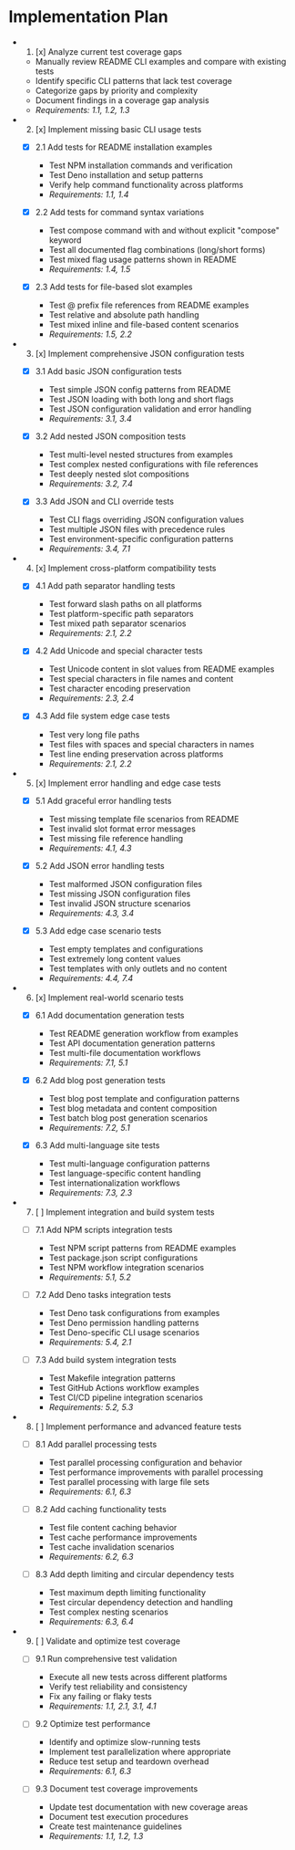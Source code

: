 # Implementation Plan

-
  1. [x] Analyze current test coverage gaps
  - Manually review README CLI examples and compare with existing tests
  - Identify specific CLI patterns that lack test coverage
  - Categorize gaps by priority and complexity
  - Document findings in a coverage gap analysis
  - _Requirements: 1.1, 1.2, 1.3_

-
  2. [x] Implement missing basic CLI usage tests
  - [x] 2.1 Add tests for README installation examples
    - Test NPM installation commands and verification
    - Test Deno installation and setup patterns
    - Verify help command functionality across platforms
    - _Requirements: 1.1, 1.4_

  - [x] 2.2 Add tests for command syntax variations
    - Test compose command with and without explicit "compose" keyword
    - Test all documented flag combinations (long/short forms)
    - Test mixed flag usage patterns shown in README
    - _Requirements: 1.4, 1.5_

  - [x] 2.3 Add tests for file-based slot examples
    - Test @ prefix file references from README examples
    - Test relative and absolute path handling
    - Test mixed inline and file-based content scenarios
    - _Requirements: 1.5, 2.2_

-
  3. [x] Implement comprehensive JSON configuration tests
  - [x] 3.1 Add basic JSON configuration tests
    - Test simple JSON config patterns from README
    - Test JSON loading with both long and short flags
    - Test JSON configuration validation and error handling
    - _Requirements: 3.1, 3.4_

  - [x] 3.2 Add nested JSON composition tests
    - Test multi-level nested structures from examples
    - Test complex nested configurations with file references
    - Test deeply nested slot compositions
    - _Requirements: 3.2, 7.4_

  - [x] 3.3 Add JSON and CLI override tests
    - Test CLI flags overriding JSON configuration values
    - Test multiple JSON files with precedence rules
    - Test environment-specific configuration patterns
    - _Requirements: 3.4, 7.1_

-
  4. [x] Implement cross-platform compatibility tests
  - [x] 4.1 Add path separator handling tests
    - Test forward slash paths on all platforms
    - Test platform-specific path separators
    - Test mixed path separator scenarios
    - _Requirements: 2.1, 2.2_

  - [x] 4.2 Add Unicode and special character tests
    - Test Unicode content in slot values from README examples
    - Test special characters in file names and content
    - Test character encoding preservation
    - _Requirements: 2.3, 2.4_

  - [x] 4.3 Add file system edge case tests
    - Test very long file paths
    - Test files with spaces and special characters in names
    - Test line ending preservation across platforms
    - _Requirements: 2.1, 2.2_

-
  5. [x] Implement error handling and edge case tests
  - [x] 5.1 Add graceful error handling tests
    - Test missing template file scenarios from README
    - Test invalid slot format error messages
    - Test missing file reference handling
    - _Requirements: 4.1, 4.3_

  - [x] 5.2 Add JSON error handling tests
    - Test malformed JSON configuration files
    - Test missing JSON configuration files
    - Test invalid JSON structure scenarios
    - _Requirements: 4.3, 3.4_

  - [x] 5.3 Add edge case scenario tests
    - Test empty templates and configurations
    - Test extremely long content values
    - Test templates with only outlets and no content
    - _Requirements: 4.4, 7.4_

-
  6. [x] Implement real-world scenario tests
  - [x] 6.1 Add documentation generation tests
    - Test README generation workflow from examples
    - Test API documentation generation patterns
    - Test multi-file documentation workflows
    - _Requirements: 7.1, 5.1_

  - [x] 6.2 Add blog post generation tests
    - Test blog post template and configuration patterns
    - Test blog metadata and content composition
    - Test batch blog post generation scenarios
    - _Requirements: 7.2, 5.1_

  - [x] 6.3 Add multi-language site tests
    - Test multi-language configuration patterns
    - Test language-specific content handling
    - Test internationalization workflows
    - _Requirements: 7.3, 2.3_

-
  7. [ ] Implement integration and build system tests
  - [ ] 7.1 Add NPM scripts integration tests
    - Test NPM script patterns from README examples
    - Test package.json script configurations
    - Test NPM workflow integration scenarios
    - _Requirements: 5.1, 5.2_

  - [ ] 7.2 Add Deno tasks integration tests
    - Test Deno task configurations from examples
    - Test Deno permission handling patterns
    - Test Deno-specific CLI usage scenarios
    - _Requirements: 5.4, 2.1_

  - [ ] 7.3 Add build system integration tests
    - Test Makefile integration patterns
    - Test GitHub Actions workflow examples
    - Test CI/CD pipeline integration scenarios
    - _Requirements: 5.2, 5.3_

-
  8. [ ] Implement performance and advanced feature tests
  - [ ] 8.1 Add parallel processing tests
    - Test parallel processing configuration and behavior
    - Test performance improvements with parallel processing
    - Test parallel processing with large file sets
    - _Requirements: 6.1, 6.3_

  - [ ] 8.2 Add caching functionality tests
    - Test file content caching behavior
    - Test cache performance improvements
    - Test cache invalidation scenarios
    - _Requirements: 6.2, 6.3_

  - [ ] 8.3 Add depth limiting and circular dependency tests
    - Test maximum depth limiting functionality
    - Test circular dependency detection and handling
    - Test complex nesting scenarios
    - _Requirements: 6.3, 6.4_

-
  9. [ ] Validate and optimize test coverage
  - [ ] 9.1 Run comprehensive test validation
    - Execute all new tests across different platforms
    - Verify test reliability and consistency
    - Fix any failing or flaky tests
    - _Requirements: 1.1, 2.1, 3.1, 4.1_

  - [ ] 9.2 Optimize test performance
    - Identify and optimize slow-running tests
    - Implement test parallelization where appropriate
    - Reduce test setup and teardown overhead
    - _Requirements: 6.1, 6.3_

  - [ ] 9.3 Document test coverage improvements
    - Update test documentation with new coverage areas
    - Document test execution procedures
    - Create test maintenance guidelines
    - _Requirements: 1.1, 1.2, 1.3_
